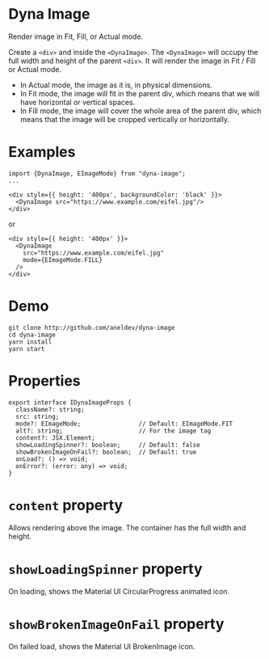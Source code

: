 # Dyna Image

Render image in Fit, Fill, or Actual mode.

Create a `<div>` and inside the `<DynaImage>`. The `<DynaImage>` will occupy the full width and height of the parent `<div>`.
It will render the image in Fit / Fill or Actual mode.

- In Actual mode, the image as it is, in physical dimensions.
- In Fit mode, the image will fit in the parent div, which means that we will have horizontal or vertical spaces.
- In Fill mode, the image will cover the whole area of the parent div, which means that the image will be cropped vertically or horizontally. 

# Examples

```
import {DynaImage, EImageMode} from "dyna-image";
...

<div style={{ height: '400px', backgroundColor: 'black' }}>
  <DynaImage src="https://www.example.com/eifel.jpg"/>
</div>
```
or 
```
<div style={{ height: '400px' }}>
  <DynaImage 
    src="https://www.example.com/eifel.jpg"
    mode={EImageMode.FILL}
  />
</div>
```


# Demo

```
git clone http://github.com/aneldev/dyna-image
cd dyna-image
yarn install
yarn start

```

# Properties

```
export interface IDynaImageProps {
  className?: string;
  src: string;
  mode?: EImageMode;                // Default: EImageMode.FIT
  alt?: string;                     // For the image tag
  content?: JSX.Element;
  showLoadingSpinner?: boolean;     // Default: false
  showBrokenImageOnFail?: boolean;  // Default: true
  onLoad?: () => void;
  onError?: (error: any) => void;
}
```

# `content` property

Allows rendering above the image. The container has the full width and height.

# `showLoadingSpinner` property

On loading, shows the Material UI CircularProgress animated icon.

# `showBrokenImageOnFail` property

On failed load, shows the Material UI BrokenImage icon.
